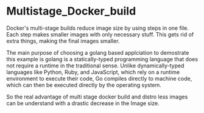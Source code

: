 # Multistage_Docker_build
Docker's multi-stage builds reduce image size by using steps in one file. Each step makes smaller images with only necessary stuff. This gets rid of extra things, making the final images smaller.

The main purpose of choosing a golang based applciation to demostrate this example is golang is a statically-typed programming language that does not require a runtime in the traditional sense. Unlike dynamically-typed languages like Python, Ruby, and JavaScript, which rely on a runtime environment to execute their code, Go compiles directly to machine code, which can then be executed directly by the operating system.

So the real advantage of multi stage docker build and distro less images can be understand with a drastic decrease in the Image size.
